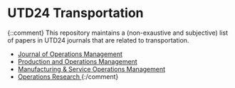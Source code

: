 # UTD24 Transportation

{::comment}
This repository maintains a (non-exaustive and subjective) list of papers in UTD24 journals that are related to transportation.
* <a href="jom_list.md"> Journal of Operations Management </a>
* <a href="pom_list.md"> Production and Operations Management </a>
* <a href="msom_list.md"> Manufacturing & Service Operations Management </a>
* <a href="or_list.md"> Operations Research </a>
{:/comment}
